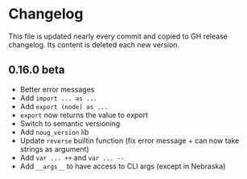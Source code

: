 # Changelog
This file is updated nearly every commit and copied to GH release changelog. Its content is deleted each new version.

## 0.16.0 beta
* Better error messages
* Add `import ... as ...`
* Add `export (node) as ...`
* `export` now returns the value to export
* Switch to semantic versioning
* Add `noug_version` lib
* Update `reverse` builtin function (fix error message + can now take strings as argument)
* Add `var ... ++` and `var ... --`
* Add `__args__` to have access to CLI args (except in Nebraska)
